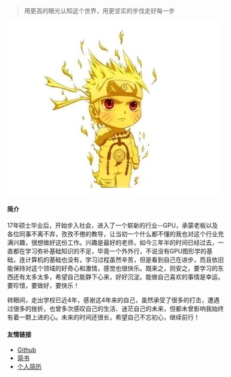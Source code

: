 > 用更高的眼光认知这个世界，用更坚实的步伐走好每一步

![](/image/freedom.jpg)
#### **简介**
17年硕士毕业后，开始步入社会，进入了一个崭新的行业--GPU，承蒙老板以及各位同事不离不弃，孜孜不倦的教导，让当初一个什么都不懂的我也对这个行业充满兴趣，很想做好这份工作。兴趣是最好的老师，如今三年半的时间已经过去，一直都在学习弥补基础知识的不足，毕竟一个外外行，不说没有GPU图形学的基础，连计算机的基础也没有，学习过程虽然辛苦，但是看到自己在进步，而且依旧能保持对这个领域的好奇心和激情，感觉也很快乐。既来之，则安之，要学习的东西还有太多太多，希望自己能静下心来，好好沉淀。能做自己喜欢的事情是幸运，要珍惜，要做好，要快乐！

转眼间，走出学校已近4年，感谢这4年来的自己，虽然承受了很多的打击，遭遇过很多的挫折，也曾多次感叹自己的生活、迷茫自己的未来，但都未曾影响我始终有着一颗上进的心。未来的时间还很长，希望自己不忘初心，继续前行！

#### **友情链接**
- <a href="https://github.com/memory118" target="_blank">Github</a>
- <a href="https://www.jianshu.com/u/64be9a76beac" target="_blank">简书</a>
- <a href="https://memory118.github.io/AlexWu_Resume.html" target="_blank">个人简历</a>